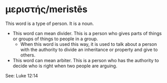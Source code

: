 # μεριστής/meristēs
This word is a type of person. It is a noun.
* This word can mean divider. This is a person who gives parts of things or groups of things to people in a group.
    * When this word is used this way, it is used to talk about a person with the authority to divide an inheritance or property and give to others.
* This word can mean arbiter. This is a person who has the authority to decide who is right when two people are arguing.

See: Luke 12:14
